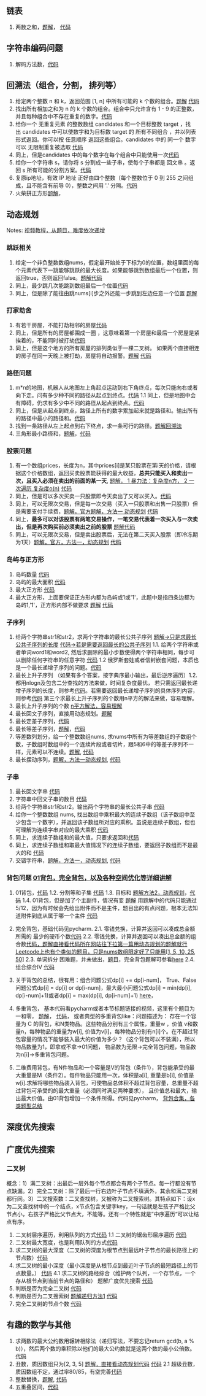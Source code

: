 ## 链表
1. 两数之和，[题解](https://leetcode-cn.com/problems/add-two-numbers/solution/liang-shu-xiang-jia-by-leetcode-solution/)， [代码 ](https://leetcode-cn.com/problems/add-two-numbers/submissions/)

## 字符串编码问题
1. 解码方法数，[代码](https://leetcode-cn.com/problems/decode-ways/)

## 回溯法（组合，分割， 排列等）
1. 给定两个整数 n 和 k，返回范围 [1, n] 中所有可能的 k 个数的组合。[题解](https://programmercarl.com/0077.%E7%BB%84%E5%90%88.html#%E5%9B%9E%E6%BA%AF%E6%B3%95%E4%B8%89%E9%83%A8%E6%9B%B2) [代码](https://leetcode-cn.com/problems/combinations/)
2. 找出所有相加之和为 n 的 k 个数的组合。组合中只允许含有 1 - 9 的正整数，并且每种组合中不存在重复的数字。[代码](https://leetcode-cn.com/problems/combination-sum-iii/)
3. 给你一个 无重复元素 的整数数组 candidates 和一个目标整数 target ，找出 candidates 中可以使数字和为目标数 target 的 所有不同组合 ，并以列表形式返回。你可以按 任意顺序 返回这些组合。candidates 中的 同一个 数字可以 无限制重复被选取 [代码](https://leetcode-cn.com/problems/combination-sum/)
4. 同上，但是candidates 中的每个数字在每个组合中只能使用一次[代码](https://leetcode-cn.com/problems/combination-sum-ii/)
5. 给你一个字符串 s，请你将 s 分割成一些子串，使每个子串都是 回文串 。返回 s 所有可能的分割方案。[代码](https://leetcode-cn.com/problems/palindrome-partitioning/)
6. 复原ip地址，有效 IP 地址 正好由四个整数（每个整数位于 0 到 255 之间组成，且不能含有前导 0），整数之间用 '.' 分隔。[代码](https://leetcode-cn.com/problems/restore-ip-addresses/)
7. 火柴拼正方形[题解](https://leetcode-cn.com/problems/matchsticks-to-square/solution/hui-su-suan-fa-jie-jue-ji-you-hua-chao-g-9iyl/)，
## 动态规划
Notes: [视频教程，从题目，难度依次递增](https://www.bilibili.com/video/BV178411H7hV/?spm_id_from=333.337.search-card.all.click&vd_source=7adf0cda936c36eebd7645a34ff0bcb8)
### 跳跃相关
1. 给定一个非负整数数组nums，假定最开始处于下标为0的位置，数组里面的每个元素代表下一跳能够跳跃的最大长度。如果能够跳到数组最后一个位置，则返回true，否则返回false。[题解](https://leetcode.cn/problems/jump-game/solution/tiao-yue-you-xi-by-leetcode-solution/)[代码](https://www.nowcoder.com/profile/850501027/codeBookDetail?submissionId=123384576)
2. 同上，最少跳几次能跳到数组最后一个位置[代码](https://www.nowcoder.com/profile/850501027/codeBookDetail?submissionId=123433063)
3. 同上，但是除了能往由跳nums[i]步之外还能一步跳到左边任意一个位置 [题解](https://leetcode-cn.com/problems/zui-xiao-tiao-yue-ci-shu/solution/zui-xiao-tiao-yue-ci-shu-by-leetcode-solution/)
### 打家劫舍
1. 有若干房屋，不能打劫相邻的房屋[代码](https://leetcode-cn.com/problems/house-robber/)
2. 同上，但是所有的房屋都围成一圈 ，这意味着第一个房屋和最后一个房屋是紧挨着的，不能同时被打劫[代码](https://leetcode-cn.com/problems/house-robber-ii/submissions/)
3. 同上，但是这个地方的所有房屋的排列类似于一棵二叉树。 如果两个直接相连的房子在同一天晚上被打劫，房屋将自动报警。[题解](https://programmercarl.com/0337.%E6%89%93%E5%AE%B6%E5%8A%AB%E8%88%8DIII.html#%E5%85%B6%E4%BB%96%E8%AF%AD%E8%A8%80%E7%89%88%E6%9C%AC) [代码](https://leetcode-cn.com/problems/house-robber-iii/submissions/)

### 路径问题
1. m*n的地图，机器人从地图左上角起点运动到右下角终点，每次只能向右或者向下走。问有多少种不同的路径从起点到终点。[代码](https://www.nowcoder.com/profile/850501027/codeBookDetail?submissionId=122424211)
1.1 同上，但是地图中会有障碍，仍求有多少中不同的路径从起点到终点。[代码](https://leetcode-cn.com/problems/unique-paths-ii/submissions/)
2. 同上，但是从起点到终点，路径上所有的数字累加起来就是路径和。输出所有的路径中最小的路径和。[代码](https://www.nowcoder.com/profile/850501027/codeBookDetail?submissionId=122617184)
3. 找到一条路径从左上起点到右下终点，求一条可行的路径。[题解回溯法](https://leetcode-cn.com/problems/robot-in-a-grid-lcci/solution/hui-su-mi-lu-de-ji-qi-ren-python-by-yuer-fcne/)
4. 三角形最小路径和，[题解](https://leetcode-cn.com/problems/triangle/solution/san-jiao-xing-zui-xiao-lu-jing-he-by-leetcode-solu/)，[代码](https://leetcode-cn.com/problems/triangle/submissions/)
### 股票问题
1. 有一个数组prices，长度为n，其中prices[i]是某只股票在第i天的价格，请根据这个价格数组，返回买卖股票能获得的最大收益，**总共只能买入和卖出一次，且买入必须在卖出的前面的某一天**, [题解， 1 暴力法：复杂度n方， 2 一次遍历 复杂度o(n)](https://leetcode-cn.com/problems/gu-piao-de-zui-da-li-run-lcof/solution/gu-piao-de-zui-da-li-run-by-leetcode-sol-0l1g/) [代码](https://leetcode-cn.com/problems/gu-piao-de-zui-da-li-run-lcof/submissions/)
2. 同上，但是可以多次买卖一只股票即今天卖出了又可以买入。[代码](https://leetcode-cn.com/problems/best-time-to-buy-and-sell-stock-ii/)
3. 同上，可以无限次交易，但是每一次交易（买入一只股票和出售一只股票）但是需要支付手续费，[题解，官方题解，方法一 动态规划](https://leetcode-cn.com/problems/best-time-to-buy-and-sell-stock-with-transaction-fee/solution/mai-mai-gu-piao-de-zui-jia-shi-ji-han-sh-rzlz/) [代码](https://leetcode-cn.com/problems/best-time-to-buy-and-sell-stock-with-transaction-fee/)
5. 同上，**最多可以对该股票有两笔交易操作，一笔交易代表着一次买入与一次卖出，但是再次购买前必须卖出之前的股票** [题解代码](https://www.nowcoder.com/profile/850501027/codeBookDetail?submissionId=125522718)
6. 同上，可以无限次交易，但是卖出股票后，无法在第二天买入股票（即冷冻期为1天）[题解，官方，方法一，动态规划](https://leetcode-cn.com/problems/best-time-to-buy-and-sell-stock-with-cooldown/solution/zui-jia-mai-mai-gu-piao-shi-ji-han-leng-dong-qi-4/) [代码](https://leetcode-cn.com/problems/best-time-to-buy-and-sell-stock-with-cooldown/submissions/)

### 岛屿与正方形
1. 岛屿数量 [代码](https://leetcode-cn.com/problems/number-of-islands/)
2. 岛屿的最大面积 [代码](https://leetcode-cn.com/problems/max-area-of-island/)
3. 最大正方形 [代码](https://leetcode-cn.com/problems/maximal-square/)
4. 最大正方形，上面要保证正方形内都为岛屿或1或'1'，此题中是指四条边都为岛屿1,'1'，正方形内部不做要求 [题解](https://leetcode-cn.com/problems/largest-1-bordered-square/solution/shu-ju-jie-gou-he-suan-fa-zui-da-de-yi-1-8l94/) [代码](https://leetcode-cn.com/problems/largest-1-bordered-square/submissions/)

### 子序列
1. 给两个字符串str1和str2，求两个字符串的最长公共子序列  [题解->只是求最长公共子序列的长度](https://leetcode-cn.com/problems/longest-common-subsequence/solution/zui-chang-gong-gong-zi-xu-lie-by-leetcod-y7u0/) [代码->若是需要返回最长的公共子序列](https://www.nowcoder.com/profile/850501027/codeBookDetail?submissionId=125364768)
1.1. 给两个字符串或者单词word1和word2, 然后求删除的最小步数使得两个字符串相同，每步可以删除任何字符串的任意字符 [代码](https://leetcode-cn.com/problems/delete-operation-for-two-strings/) 1.2 俄罗斯套娃或者信封嵌套问题，本质也是一个最长递增子序列的问题。[代码](https://leetcode-cn.com/problems/russian-doll-envelopes/submissions/)
2. 最长上升子序列 （如果有多个答案，按字典序最小输出，最后逆序遍历）1.2.都用nlogn及包含二分查找的方法来做，时间复杂度最优， 若只需返回最长递增子序列的长度，则参考[代码](https://leetcode-cn.com/problems/longest-increasing-subsequence/)。若需要返回最长递增子序列的具体序列内容，则参考[代码](https://www.nowcoder.com/profile/850501027/codeBookDetail?submissionId=122814242) 第三个求最长上升子序列的个数用n平方的解法来做，容易理解。
3. 最长上升子序列的个数
[n平方解法，容易理解](https://leetcode-cn.com/problems/number-of-longest-increasing-subsequence/solution/zui-chang-di-zeng-zi-xu-lie-de-ge-shu-by-w12f/)
4. 最长回文子序列，直接用动态规划。[题解](https://leetcode-cn.com/problems/longest-palindromic-subsequence/solution/zui-chang-hui-wen-zi-xu-lie-by-leetcode-hcjqp/)
5. 最长定差子序列，[代码](https://leetcode-cn.com/problems/longest-arithmetic-subsequence-of-given-difference/submissions/)
6. 最长等差子序列，[题解](https://leetcode-cn.com/problems/longest-arithmetic-subsequence/solution/java-dong-tai-gui-hua-by-merickbao-2-xij9/)，[代码](https://leetcode-cn.com/problems/longest-arithmetic-subsequence/submissions/)
7. 等差数列划分，给一个整数数组nums, 求nums中所有为等差数组的子数组个数，子数组时数组中的一个连续片段或者切片，跟5和6中的等差子序列不一样，元素可以不连续。[题解](https://leetcode-cn.com/problems/arithmetic-slices/solution/413-deng-chai-shu-lie-hua-fen-ii-python-48ahn/), [代码](https://leetcode-cn.com/problems/arithmetic-slices/submissions/)
8. 最长摆动序列，[题解，方法一动态规划](https://leetcode-cn.com/problems/wiggle-subsequence/solution/bai-dong-xu-lie-by-leetcode-solution-yh2m/), [代码](https://leetcode-cn.com/problems/wiggle-subsequence/submissions/)

### 子串
1. 最长回文字串 [代码](https://leetcode-cn.com/submissions/detail/242087686/)
2. 字符串中回文子串的数目 [代码](https://leetcode-cn.com/problems/palindromic-substrings/submissions/)
3. 给两个字符串str1和str2。输出两个字符串的最长公共子串 [代码](https://leetcode-cn.com/problems/maximum-length-of-repeated-subarray/submissions/)
4. 给你一个整数数组 nums, 找出数组中乘积最大的连续子数组（该子数组中至少包含一个数字），并返回该子数组所对应的乘积。虽说是连续子数组，但也可理解为连续字串对应的最大乘积 [代码](https://leetcode-cn.com/problems/maximum-product-subarray/submissions/)
5. 同上，求连续子数组和的最大值，只要求返回和[代码](https://www.nowcoder.com/profile/850501027/codeBookDetail?submissionId=122423021)
6. 同上，求连续子数组和取最大值情况下的连续子数组，要返回子数组而不是最大的和 [代码](https://www.nowcoder.com/profile/850501027/codeBookDetail?submissionId=123357490)
7. 交错字符串，[题解，方法一，动态规划](https://leetcode-cn.com/problems/interleaving-string/solution/jiao-cuo-zi-fu-chuan-by-leetcode-solution/), [代码](https://leetcode-cn.com/problems/interleaving-string/submissions/)

### 背包问题 [01背包，完全背包，以及各种空间优化等详细讲解](https://www.bilibili.com/video/BV1C7411K79w)
1. 01背包，[代码](https://www.nowcoder.com/profile/850501027/codeBookDetail?submissionId=126052389) 
1.2. 分割等和子集 [代码](https://leetcode-cn.com/problems/partition-equal-subset-sum/submissions/)
1.3. 目标和 [题解方法2，动态规划](https://leetcode-cn.com/problems/target-sum/solution/mu-biao-he-by-leetcode-solution-o0cp/)，[代码](https://leetcode-cn.com/problems/target-sum/submissions/)
1.4. 01背包，但是加了个主副件，情况有变 [题解](https://blog.nowcoder.net/n/82b5f014a8654c8b8dbff4fe4fa727bd?f=comment) 用题解中的代码只能通过5/12，因为有时候会先给出附件而不是主件，题目出的有点问题，根本无法知道附件到底从属于哪一个主件 [代码](https://www.nowcoder.com/profile/850501027/codeBookDetail?submissionId=125795479)
2. 完全背包，基础代码见pycharm. 
2.1. 零钱兑换，计算并返回可以凑成总金额所需的 最少的硬币个数[代码](https://leetcode-cn.com/problems/coin-change/)
2.2. 零钱兑换，计算并返回可以凑出总金额的组合数[代码，题解直接看代码所在网站往下拉第一篇用动态规划的题解就行](https://www.nowcoder.com/profile/850501027/codeBookDetail?submissionId=123422982) [Leetcode上也有个类似的题目，只是nums数组限定好了只能用[1, 5, 10, 25, 50]](https://leetcode-cn.com/problems/coin-lcci/submissions/)
2.3. 单词拆分 困难题，并未做出，[题目](https://leetcode-cn.com/problems/word-break-ii/)，完全背包题解可参看[here](https://www.yanxishe.com/columnDetail/25918)
2.4. 组合综合Ⅳ [代码](https://leetcode-cn.com/problems/combination-sum-iv/submissions/)
3. 关于背包的总结，很有用：组合问题公式dp[i] += dp[i-num]，
True、False问题公式dp[i] = dp[i] or dp[i-num]，最大最小问题公式dp[i] = min(dp[i], dp[i-num]+1)或者dp[i] = max(dp[i], dp[i-num]+1) [here](https://leetcode-cn.com/problems/combination-sum-iv/solution/xi-wang-yong-yi-chong-gui-lu-gao-ding-bei-bao-wen-/)， 

4. 多重背包， 基本代码看pycharm或者本节标题链接的视频，这里有个题目为一和零， [题解](https://blog.csdn.net/destiny_balabala/article/details/104167087)， [代码](https://leetcode-cn.com/problems/ones-and-zeroes/submissions/)， 或者典型的多重背包like：问题描述为： 存在一个容量为 C 的背包，和N类物品。这些物品分别有三个属性，重量w ，价值 v和数量n，每种物品的重量为w[i], 价值为v[i]，每种物品分别有n[i]个。在不超过背包容量的情况下能够装入最大的价值为多少？（这个背包可以不装满），所以物品数量为1，即拿或不拿->01问题， 物品数为无限->完全背包问题，物品数为n[i]->多重背包问题。
5. 二维费用背包，有N件物品和一个容量是V的背包（条件1），背包能承受的最大重量是M（条件2）。每件物品只能用一次，体积是a[i], 重量是b[i], 价值是w[i].求解将哪些物品装入背包，可使物品总体积不超过背包容量，总重量不超过背包可承受的的最大重量（必须同时满足两种要求）， 且价值总和最大，输出最大价值。由01背包增加一个条件所得。代码见pycharm， [背包合集，各类题型总结](https://www.yanxishe.com/columnDetail/25918)
## 深度优先搜索
## 广度优先搜索
### 二叉树
概念：1）满二叉树：出最后一层外每个节点都会有两个子节点。每一行都没有节点缺漏。2）完全二叉树：除了最后一行右边叶子节点不填满外，其余和满二叉树都行同。3）二叉搜索数：二叉查找树，又被称为二叉搜索树。其特点如下：设x为二叉查找树中的一个结点，x节点包含关键字key，一句话就是左孩子严格比父节点小，右孩子严格比父节点大，不能等。还有一个特性就是”中序遍历“可以让结点有序。
1. 二叉树层序遍历，利用队列的方式[代码](https://leetcode-cn.com/problems/binary-tree-level-order-traversal-ii/submissions/)
1.1 二叉树的锯齿形层序遍历 [代码](https://leetcode-cn.com/problems/binary-tree-zigzag-level-order-traversal/)
2. 二叉树最大宽度，也是利用队列的方式[代码](https://www.nowcoder.com/profile/850501027/codeBookDetail?submissionId=123428252) 
5. 求二叉树的最大深度（二叉树的深度为根节点到最远叶子节点的最长路径上的节点数）[代码](https://leetcode-cn.com/problems/maximum-depth-of-binary-tree/)
4. 求二叉树的最小深度（最小深度是从根节点到最近叶子节点的最短路径上的节点数量。） [代码](https://leetcode-cn.com/problems/minimum-depth-of-binary-tree/submissions/)
4.1 求二叉树的路经综合（维护两个队列，一个存节点，一个存从根节点到当前节点的路径和） 题解广度优先搜索 [代码](https://leetcode-cn.com/problems/path-sum/solution/lu-jing-zong-he-by-leetcode-solution/)
3. 判断是否为完全二叉树 [代码](https://leetcode-cn.com/problems/check-completeness-of-a-binary-tree/submissions/)
4. 判断是否为二叉搜索树 [题解递归方法1](https://leetcode-cn.com/problems/validate-binary-search-tree/solution/yan-zheng-er-cha-sou-suo-shu-by-leetcode-solution/) [代码](https://leetcode-cn.com/problems/validate-binary-search-tree/)
5. 完全二叉树的节点个数 [代码](https://leetcode-cn.com/problems/count-complete-tree-nodes/)

## 有趣的数学与其他
1. 求两数的最大公约数用辗转相除法（递归写法，不要忘记return gcd(b, a % b)），然后两个数的乘积除以他们的最大公约数就是这两个数的最小公倍数。[代码](https://www.nowcoder.com/profile/850501027/codeBookDetail?submissionId=125913628)
2. 丑数，质因数组只为[2, 3, 5] [题解，直接看动态规划代码](https://leetcode-cn.com/problems/ugly-number-ii/solution/chou-shu-ii-by-leetcode-solution-uoqd/) [代码](https://leetcode-cn.com/problems/ugly-number-ii/submissions/) 2.1 超级丑数，质因数组不定，通过率80/85，有空完善[代码](https://leetcode-cn.com/problems/super-ugly-number/submissions/)
3. 整数替换，[题解](https://leetcode-cn.com/problems/integer-replacement/solution/zheng-shu-ti-huan-by-leetcode-solution-swef/), [代码](https://leetcode-cn.com/problems/integer-replacement/)
4. 五重叠区间，[代码](https://leetcode-cn.com/problems/non-overlapping-intervals/submissions/)